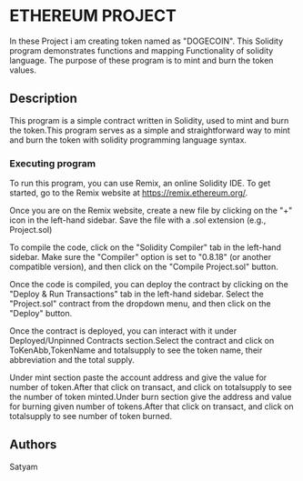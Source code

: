 # ETHEREUM PROJECT
In these Project i am creating token named as "DOGECOIN".
This Solidity program demonstrates functions and mapping Functionality of solidity language. The purpose of these program is to mint and burn the token values. 

## Description

This program is a simple contract written in Solidity, used to mint and burn the token.This program serves as a simple and straightforward way to mint and burn the token with solidity programming language syntax.

### Executing program

To run this program, you can use Remix, an online Solidity IDE. To get started, go to the Remix website at https://remix.ethereum.org/.

Once you are on the Remix website, create a new file by clicking on the "+" icon in the left-hand sidebar. Save the file with a .sol extension (e.g., Project.sol)

To compile the code, click on the "Solidity Compiler" tab in the left-hand sidebar. Make sure the "Compiler" option is set to "0.8.18" (or another compatible version), and then click on the "Compile Project.sol" button.

Once the code is compiled, you can deploy the contract by clicking on the "Deploy & Run Transactions" tab in the left-hand sidebar. Select the "Project.sol" contract from the dropdown menu, and then click on the "Deploy" button.

Once the contract is deployed, you can interact with it under Deployed/Unpinned Contracts section.Select the contract and click on ToKenAbb,TokenName and totalsupply to see the token name, their abbreviation and the total supply.

Under mint section paste the account address and give the value for number of token.After that click on transact, and click on totalsupply to see the number of token minted.Under burn section give the address and value for burning given number of tokens.After that click on transact, and click on totalsupply to see number of token burned.

## Authors
Satyam


